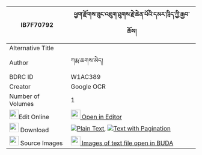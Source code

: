 |IB7F70792|ཕྱག་རྫོགས་ཟུང་འཇུག་ཐུགས་རྗེ་ཆེན་པོའི་དམར་ཁྲིད་ཀྱི་རྒྱབ་ཆོས། 
| --- | --- 
|Alternative Title |
|Author| ཀརྨ་ཆགས་མེད།
|BDRC ID | W1AC389
|Creator | Google OCR
|Number of Volumes| 1
|<img width="25" src="https://img.icons8.com/color/25/000000/edit-property.png">Edit Online| [<img width="25" src="https://avatars.githubusercontent.com/u/45091458?s=200&v=4"> Open in Editor](http://editor.openpecha.org/IB7F70792)
|<img width="25" src="https://img.icons8.com/fluent/48/000000/download-2.png"/>  Download | [![](https://img.icons8.com/color/20/000000/txt.png)Plain Text](https://github.com/Openpecha/IB7F70792/releases/download/v2/chak_dzok_zungjuk_tukje_chenpo_plain_IB7F70792.zip), [![](https://img.icons8.com/color/20/000000/txt.png)Text with Pagination](https://github.com/Openpecha/IB7F70792/releases/download/v2/chak_dzok_zungjuk_tukje_chenpo_pages_IB7F70792.zip)
|<img width="25" src="https://img.icons8.com/plasticine/100/000000/pictures-folder.png"/>  Source Images | [<img width="25" src="https://library.bdrc.io/icons/BUDA-small.svg"> Images of text file open in BUDA](https://library.bdrc.io/show/bdr:W1AC389)